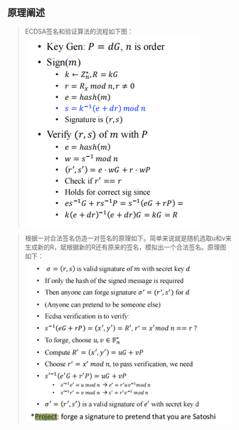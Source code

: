 ## 原理阐述
>ECDSA签名和验证算法的流程如下图：
 >![enter image description here](1.png)

 >根据一对合法签名仿造一对签名的原理如下。简单来说就是随机选取u和v来生成新的R，斌根据新的R还有原来的签名，模拟出一个合法签名。原理图如下：
> ![enter image description here](2.png)

